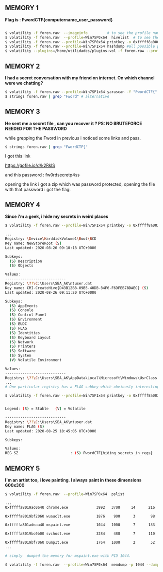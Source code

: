 ## MEMORY 1

**Flag is : FwordCTF{computername_user_password}**

```bash

$ volatility -f foren.raw  --imageinfo         # to see the profile name
$ volatility -f foren.raw  --profile=Win7SP0x64  hivelist  # to see the available hivelist
$ volatility -f foren.raw --profile=Win7SP0x64 printkey -o 0xfffff8a000024010 -K "ControlSet001\Control\ComputerName\ComputerName"
$ volatility -f foren.raw --profile=Win7SP1x64 hashdump #all poosible pass
$ volatility --plugins=/home/utilidades/plugins-vol -f foren.raw --profile=Win7SP1x64 mimikatz  #user name

```

## MEMORY 2

**I had a secret conversation with my friend on internet. On which channel were we chatting?**

```bash
$ volatility -f foren.raw --profile=Win7SP1x64 yarascan -Y "FwordCTF{" -p 3700,3752,2560,3304,3304,3528,616,540,3816,2516,3992
$ strings foren.raw | grep "Fword" # alternative

```


## MEMORY 3

**He sent me a secret file , can you recover it ? PS: NO BRUTEFORCE NEEDED FOR THE PASSWORD**

while grepping the Fword in previous i noticed some links and pass.

```bash
$ strings foren.raw | grep "FwordCTF{"
```
I got this link

https://gofile.io/d/k2RkIS

and this password : fw0rdsecretp4ss

opening the link i got a zip which was password protected, opening the file with that password i got the flag.

## MEMORY 4

**Since i'm a geek, i hide my secrets in weird places**

```bash
$ volatility -f foren.raw --profile=Win7SP1x64 printkey -o 0xfffff8a0033fe410

...
Registry: \Device\HarddiskVolume1\Boot\BCD
Key name: NewStoreRoot (S)
Last updated: 2020-08-26 09:10:18 UTC+0000

Subkeys:
  (S) Description
  (S) Objects

Values:
----------------------------
Registry: \??\C:\Users\SBA_AK\ntuser.dat
Key name: CMI-CreateHive{D43B12B8-09B5-40DB-B4F6-F6DFEB78DAEC} (S)
Last updated: 2020-08-26 09:11:20 UTC+0000

Subkeys:
  (S) AppEvents
  (S) Console
  (S) Control Panel
  (S) Environment
  (S) EUDC
  (S) FLAG
  (S) Identities
  (S) Keyboard Layout
  (S) Network
  (S) Printers
  (S) Software
  (S) System
  (V) Volatile Environment

Values:
----------------------------
Registry: \??\C:\Users\SBA_AK\AppData\Local\Microsoft\Windows\UsrClass.dat
...
# One particular registry has a FLAG subkey which obviously interesting.

$ volatility -f foren.raw --profile=Win7SP1x64 printkey -o 0xfffff8a0033fe410 -K 'FLAG'


Legend: (S) = Stable   (V) = Volatile

----------------------------
Registry: \??\C:\Users\SBA_AK\ntuser.dat
Key name: FLAG (S)
Last updated: 2020-08-25 18:45:05 UTC+0000

Subkeys:

Values:
REG_SZ                        : (S) FwordCTF{hiding_secrets_in_regs}

```


## MEMORY 5

**I'm an artist too, i love painting. I always paint in these dimensions 600x300**

```bash
$ volatility -f foren.raw  --profile=Win7SP0x64  pslist

...
0xfffffa8019ac0640 chrome.exe             3992   3700     14      216      1      0 2020-08-26 09:13:33 UTC+0000

0xfffffa8019bf2060 wuauclt.exe            1876    900      3       98      1      0 2020-08-26 09:13:33 UTC+0000

0xfffffa801adeaa40 mspaint.exe            1044   1000      7      133      1      0 2020-08-26 09:20:28 UTC+0000

0xfffffa8019bc0b00 svchost.exe            3284    488      7      110      0      0 2020-08-26 09:20:28 UTC+0000

0xfffffa8019bf7060 DumpIt.exe             1764   1000      2       52      1      1 2020-08-26 09:22:18 UTC+0000
...

# simply  dumped the memory for mspaint.exe with PID 1044.

$ volatility -f foren.raw  --profile=Win7SP0x64  memdump -p 1044 --dump-dir=dirname

```
